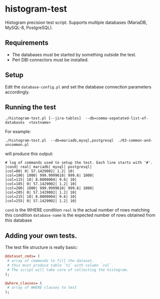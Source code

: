 # histogram-test
Histogram precision test script. Supports multiple databases (MariaDB, MySQL-8, PostgreSQL).

## Requirements

- The databases must be started by something outside the test.
- Perl DBI connectors must be installed.

## Setup
Edit the `database-config.pl` and set the database connection parameters accordingly.

## Running the test

```
./histogram-test.pl [--jira-tables]  --db=comma-sepatated-list-of-databases  <testname>
```

For example:
```
./histogram-test.pl  --db=mariadb,mysql,postgresql  ./03-common-and-uncommon.pl
```

will produce this output:

```
# log of commands used to setup the test. Each line starts with '#'.
|cond| real| mariadb| mysql| postgresql|
|col=80| 0| 57.1429002| 1.2| 10|
|col=100| 1000| 999.9999618| 999.6| 1000|
|col=115| 10| 8.0000004| 9.6| 10|
|col=185| 0| 57.1429002| 1.2| 10|
|col=200| 1000| 999.9999618| 999.6| 1000|
|col=205| 0| 57.1429002| 1.2| 10|
|col=215| 10| 8.0000004| 9.6| 10|
|col=255| 0| 57.1429002| 1.2| 10|
```

`cond` is the WHERE condition
`real` is the actual number of rows matching this condition
`database-name` is the expected number of rows obtained from this database

## Adding your own tests.

The test file structure is really basic:

```perl 
@dataset_cmds= (
 # array of commands to fill the dataset.
 # this must produce table `t1` with column `col`. 
 # The script will take care of collecting the histogram.
);

@where_clauses= (
 # array of WHERE clauses to test
);
```
